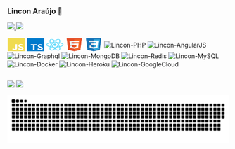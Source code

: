 ### Lincon Araújo 👋

 <div>
  <a href="https://github.com/LinconAraujo">
  <img height="180em" src="https://github-readme-stats.vercel.app/api?username=LinconAraujo&show_icons=true&theme=dark&include_all_commits=true&count_private=true"/>
  <img height="180em" src="https://github-readme-stats.vercel.app/api/top-langs/?username=LinconAraujo&layout=compact&langs_count=7&theme=dark"/>
  </a>
</div>
  
<div style="display: inline_block"><br>
  <img align="center" alt="Lincon-Js" height="30" width="40" src="https://raw.githubusercontent.com/devicons/devicon/master/icons/javascript/javascript-plain.svg">
  <img align="center" alt="Lincon-Ts" height="30" width="40" src="https://raw.githubusercontent.com/devicons/devicon/master/icons/typescript/typescript-plain.svg">
  <img align="center" alt="Lincon-React" height="30" width="40" src="https://raw.githubusercontent.com/devicons/devicon/master/icons/react/react-original.svg">
  <img align="center" alt="Lincon-HTML" height="30" width="40" src="https://raw.githubusercontent.com/devicons/devicon/master/icons/html5/html5-original.svg">
  <img align="center" alt="Lincon-CSS" height="30" width="40" src="https://raw.githubusercontent.com/devicons/devicon/master/icons/css3/css3-original.svg">
  <img align="center" alt="Lincon-PHP" height="30" width="40"  src='https://cdn.jsdelivr.net/gh/devicons/devicon/icons/php/php-plain.svg'>
  <img align="center" alt="Lincon-AngularJS" height="30" width="40"  src='https://cdn.jsdelivr.net/gh/devicons/devicon/icons/angularjs/angularjs-original.svg'>
  <img align="center" alt="Lincon-Graphql" height="30" width="40"  src='https://cdn.jsdelivr.net/gh/devicons/devicon/icons/graphql/graphql-plain.svg'>
  <img align="center" alt="Lincon-MongoDB" height="30" width="40"  src='https://cdn.jsdelivr.net/gh/devicons/devicon/icons/mongodb/mongodb-plain.svg'>
  <img align="center" alt="Lincon-Redis" height="30" width="40"  src='https://cdn.jsdelivr.net/gh/devicons/devicon/icons/redis/redis-plain.svg'>
  <img align="center" alt="Lincon-MySQL" height="30" width="40"  src='https://cdn.jsdelivr.net/gh/devicons/devicon/icons/mysql/mysql-plain.svg'>
  <img align="center" alt="Lincon-Docker" height="30" width="40"  src='https://cdn.jsdelivr.net/gh/devicons/devicon/icons/docker/docker-plain.svg'>
  <img align="center" alt="Lincon-Heroku" height="30" width="40"  src='https://cdn.jsdelivr.net/gh/devicons/devicon/icons/heroku/heroku-plain.svg'>
  <img align="center" alt="Lincon-GoogleCloud" height="30" width="40"  src='https://cdn.jsdelivr.net/gh/devicons/devicon/icons/googlecloud/googlecloud-plain.svg'>
</div>

##

<div> 
  <a href = "mailto:linconv.araujo@gmail.com"><img src="https://img.shields.io/badge/-Gmail-%23333?style=for-the-badge&logo=gmail&logoColor=white" target="_blank"></a>
  <a href="https://www.linkedin.com/in/lincon-araujo-41830382/" target="_blank"><img src="https://img.shields.io/badge/-LinkedIn-%230077B5?style=for-the-badge&logo=linkedin&logoColor=white" target="_blank"></a> 
 
   ![Snake animation](https://github.com/LinconAraujo/LinconAraujo/blob/output/github-contribution-grid-snake.svg)
</div>
